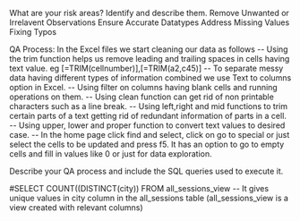 What are your risk areas? Identify and describe them.
Remove Unwanted or Irrelavent Observations
Ensure Accurate Datatypes
Address Missing Values
Fixing Typos


QA Process: In the Excel files we start cleaning our data as follows
-- Using the trim function helps us remove leading and trailing spaces in cells having text value. eg [=TRIM(cellnumber)],[=TRIM(a2,c45)]
-- To separate messy data having different types of information combined we use Text to columns option in Excel.
-- Using filter on columns having blank cells and running operations on them.
-- Using clean function can get rid of non printable characters such as a line break.
-- Using left,right and mid functions to trim certain parts of a text getting rid of redundant information of parts in a cell.
-- Using upper, lower and proper function to convert text values to desired case.
-- In the home page click find and select, click on go to special or just select the cells to be updated and press f5. It has an option to go to empty cells and fill in values like 0 or just for data exploration.

Describe your QA process and include the SQL queries used to execute it.

#SELECT COUNT((DISTINCT(city))
FROM all_sessions_view
-- It gives unique values in city column in the all_sessions table (all_sessions_view is a view created with relevant columns)

